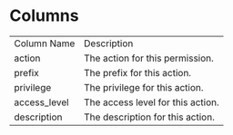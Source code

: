 # Columns  

<table>
	<tr><td>Column Name</td><td>Description</td></tr>
	<tr><td>action</td><td>The action for this permission.</td></tr>
	<tr><td>prefix</td><td>The prefix for this action.</td></tr>
	<tr><td>privilege</td><td>The privilege for this action.</td></tr>
	<tr><td>access_level</td><td>The access level for this action.</td></tr>
	<tr><td>description</td><td>The description for this action.</td></tr>
</table>